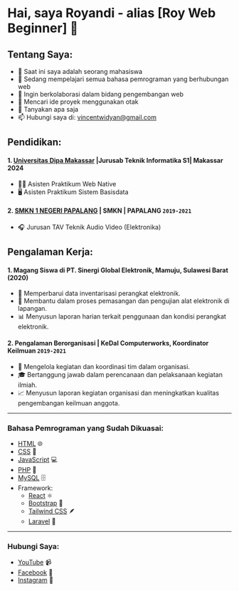 # Hai, saya Royandi - alias [Roy Web Beginner] 👋

## Tentang Saya:
- 🔭 Saat ini saya adalah seorang mahasiswa
- 🌱 Sedang mempelajari semua bahasa pemrograman yang berhubungan web
- 👯 Ingin berkolaborasi dalam bidang pengembangan web
- 🤔 Mencari ide proyek menggunakan otak
- 💬 Tanyakan apa saja
- 📫 Hubungi saya di: [vincentwidyan@gmail.com](mailto:vincentwidyan@gmail.com)

## Pendidikan:

#### 1. [Universitas Dipa Makassar](https://site.undipa.ac.id/) |Jurusab Teknik Informatika S1| Makassar 2024
   - 👨‍🏫 Asisten Praktikum Web Native
   - 🖥️ Asisten Praktikum Sistem Basisdata
#### 2. [SMKN 1 NEGERI PAPALANG](https://www.sman1kebumen.sch.id) | SMKN | PAPALANG `2019-2021`
   - 🎧 Jurusan TAV Teknik Audio Video (Elektronika)

## Pengalaman Kerja:
#### 1. Magang Siswa di PT. Sinergi Global Elektronik, Mamuju, Sulawesi Barat (2020)
   - 📝 Memperbarui data inventarisasi perangkat elektronik.
   - 🔧 Membantu dalam proses pemasangan dan pengujian alat elektronik di lapangan.
   - 📊 Menyusun laporan harian terkait penggunaan dan kondisi perangkat elektronik.
#### 2. Pengalaman Berorganisasi | KeDaI Computerworks, Koordinator Keilmuan `2019-2021`
   - 📅 Mengelola kegiatan dan koordinasi tim dalam organisasi.
   - 🎓 Bertanggung jawab dalam perencanaan dan pelaksanaan kegiatan ilmiah.
   - 📈 Menyusun laporan kegiatan organisasi dan meningkatkan kualitas pengembangan keilmuan anggota.

---

### Bahasa Pemrograman yang Sudah Dikuasai:

- [HTML](https://developer.mozilla.org/en-US/docs/Web/HTML) 🌐
- [CSS](https://developer.mozilla.org/en-US/docs/Web/CSS) 🎨
- [JavaScript](https://developer.mozilla.org/en-US/docs/Web/JavaScript) 💻
- [PHP](https://www.php.net/) 🔧
- [MySQL](https://dev.mysql.com/) 🗄️
- Framework:
   - [React](https://reactjs.org/) ⚛️
   - [Bootstrap](https://getbootstrap.com/) 💪
   - [Tailwind CSS](https://tailwindcss.com/) 🪶
   - [Laravel](https://laravel.com/) 🖤

---

### Hubungi Saya:

- [YouTube](https://www.youtube.com/@royandiundiparoyandiundipa6073) 📹
- [Facebook](https://www.facebook.com/share/Yw2cb6d9C2BQD7qb/?mibextid=qi2Omg) 📘
- [Instagram](https://www.instagram.com/ransabiw?igsh=M2p4b21rNGJhdWx6) 📸

